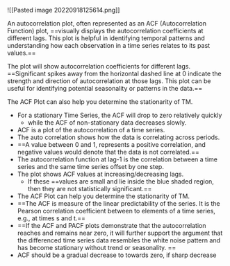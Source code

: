 ![[Pasted image 20220918125614.png]]

An autocorrelation plot, often represented as an ACF (Autocorrelation Function) plot, ==visually displays the autocorrelation coefficients at different lags. This plot is helpful in identifying temporal patterns and understanding how each observation in a time series relates to its past values.==

The plot will show autocorrelation coefficients for different lags. ==Significant spikes away from the horizontal dashed line at 0 indicate the strength and direction of autocorrelation at those lags. This plot can be useful for identifying potential seasonality or patterns in the data.==

The ACF Plot can also help you determine the stationarity of TM.
- For a stationary Time Series, the ACF will drop to zero relatively quickly
	- while the ACF of non-stationary data decreases slowly.
- ACF is a plot of the autocorrelation of a time series.
- The auto correlation shows how the data is correlating across periods. 
- ==A value between 0 and 1, represents a positive correlation, and negative values would denote that the data is not correlated.==
- The autocorrelation function at lag-1 is the correlation between a time series and the same time series offset by one step.
- The plot shows ACF values at increasing/decreasing lags.
	- If these ==values are small and lie inside the blue shaded region, then they are not statistically significant.==
- The ACF Plot can help you determine the stationarity of TM.
- ==The ACF is measure of the linear predictability of the series. It is the Pearson correlation coefficient between to elements of a time series, e.g., at times s and t.==
- ==If the ACF and PACF plots demonstrate that the autocorrelation reaches and remains near zero, it will further support the argument that the differenced time series data resembles the white noise pattern and has become stationary without trend or seasonality. ==
- ACF should be a gradual decrease to towards zero, if sharp decrease 